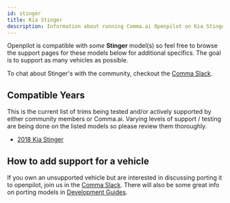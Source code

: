 ```yaml
---
id: stinger
title: Kia Stinger
description: Information about running Comma.ai Openpilot on Kia Stinger vehicles.
---
```


Openpilot is compatible with *some* **Stinger** model(s) so feel free to browse the support pages for these models below for additional specifics.
The goal is to support as many vehicles as possible.

To chat about Stinger's with the community, checkout the  [Comma Slack](https://slack.comma.ai).
## Compatible Years

This is the current list of trims being tested and/or actively supported by either community members or Comma.ai.
Varying levels of support / testing are being done on the listed models so please review them thoroughly.

* [2018 Kia Stinger](./kia//2018-kia-stinger.md)

## How to add support for a vehicle

If you own an unsupported vehicle but are interested in discussing porting it to openpilot, join us in the [Comma Slack](https://slack.comma.ai).
There will also be some great info on porting models in [Development Guides](../../development/guides/).

